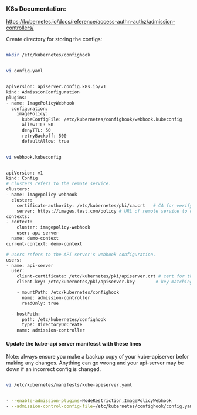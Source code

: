 ### K8s Documentation:

https://kubernetes.io/docs/reference/access-authn-authz/admission-controllers/

Create directory for storing the configs:

```sh

mkdir /etc/kubernetes/confighook

```

```sh

vi config.yaml

```

```sh

apiVersion: apiserver.config.k8s.io/v1
kind: AdmissionConfiguration
plugins:
- name: ImagePolicyWebhook
  configuration:
    imagePolicy:
      kubeConfigFile: /etc/kubernetes/confighook/webhook.kubeconfig
      allowTTL: 50
      denyTTL: 50
      retryBackoff: 500
      defaultAllow: true

```

```sh

vi webhook.kubeconfig

```

```sh

apiVersion: v1
kind: Config
# clusters refers to the remote service.
clusters:
- name: imagepolicy-webhook
  cluster:
    certificate-authority: /etc/kubernetes/pki/ca.crt   # CA for verifying the remote service.
    server: https://images.test.com/policy # URL of remote service to query. Must use 'https'.
contexts:
- context:
    cluster: imagepolicy-webhook
    user: api-server
  name: demo-context
current-context: demo-context

# users refers to the API server's webhook configuration.
users:
- name: api-server
  user:
    client-certificate: /etc/kubernetes/pki/apiserver.crt # cert for the webhook admission controller to use
    client-key: /etc/kubernetes/pki/apiserver.key        # key matching the cert

    - mountPath: /etc/kubernetes/confighook
      name: admission-controller
      readOnly: true

  - hostPath:
      path: /etc/kubernetes/confighook
      type: DirectoryOrCreate
    name: admission-controller
```

#### Update the kube-api server manifesst with these lines

Note: always ensure you make a backup copy of your kube-apiserver befor making any changes. Anything can go wrong and your api-server may be down if an incorrect config is changed.

```sh

vi /etc/kubernetes/manifests/kube-apiserver.yaml

```

```sh

- --enable-admission-plugins=NodeRestriction,ImagePolicyWebhook
- --admission-control-config-file=/etc/kubernetes/confighook/config.yaml

```

